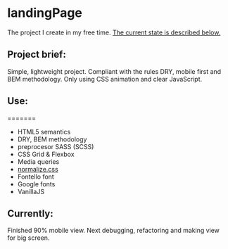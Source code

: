 # landingPage
The project I create in my free time. [The current state is described below.](#currently)

## Project brief:
Simple, lightweight project. Compliant with the rules DRY, mobile first and BEM methodology. Only using CSS animation and clear JavaScript.

## Use:
=======

* HTML5 semantics
* DRY, BEM methodology
* preprocesor SASS (SCSS)
* CSS Grid & Flexbox
* Media queries
* [normalize.css](https://github.com/necolas/normalize.css)
* Fontello font
* Google fonts
* VanillaJS

## Currently:
Finished 90% mobile view. Next debugging, refactoring and making view for big screen.
